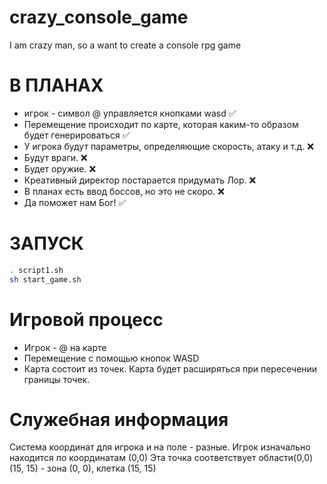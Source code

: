 # crazy_console_game
I am crazy man, so a want to create a console rpg game

# В ПЛАНАХ #
- игрок - символ @ управляется кнопками wasd ✅
- Перемещение происходит по карте, которая каким-то образом будет генерироваться ✅ 
- У игрока будут параметры, определяющие скорость, атаку и т.д. ❌
- Будут враги. ❌
- Будет оружие. ❌
- Креативный директор постарается придумать Лор. ❌
- В планах есть ввод боссов, но это не скоро. ❌
- Да поможет нам Бог! ✅

# ЗАПУСК #

```bash
. script1.sh
sh start_game.sh
```

# Игровой процесс #

- Игрок - @ на карте
- Перемещение с помощью кнопок WASD
- Карта состоит из точек. Карта будет расширяться при пересечении границы точек.

# Служебная информация #

Система координат для игрока и на поле - разные.
Игрок изначально находится по координатам (0,0)
Эта точка соответствует области(0,0)(15, 15) - зона (0, 0), клетка (15, 15)
